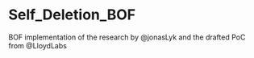 # Self_Deletion_BOF
BOF implementation of the research by @jonasLyk and the drafted PoC from @LloydLabs
